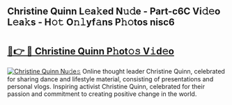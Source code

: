 ## Christine Quinn L𝚎a𝚔ed N𝚞𝚍e - Part-c6C Vi𝚍𝚎o L𝚎a𝚔s - H𝚘𝚝 O𝚗𝚕yf𝚊ns P𝚑𝚘tos nisc6

# <h2><a href="http://kfehnx.oniu.top/?m=Christine+Quinn">🔗👉 🔴 Christine Quinn P𝚑ot𝚘𝚜 V𝚒d𝚎o</a></h2>

[![Christine Quinn Nu𝚍e𝚜](https://i.imgur.com/0qMVB7G.gif)](http://kfehnx.oniu.top/?m=Christine+Quinn)
Online thought leader Christine Quinn, celebrated for sharing dance and lifestyle material, consisting of presentations and personal vlogs. Inspiring activist Christine Quinn, celebrated for their passion and commitment to creating positive change in the world.  
